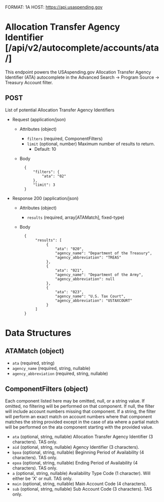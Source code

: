 FORMAT: 1A
HOST: https://api.usaspending.gov

# Allocation Transfer Agency Identifier [/api/v2/autocomplete/accounts/ata/]

This endpoint powers the USAspending.gov Allocation Transfer Agency Identifier (ATA) autocomplete in the Advanced Search -> Program Source -> Treasury Account filter.

## POST

List of potential Allocation Transfer Agency Identifiers 

+ Request (application/json)

    + Attributes (object)
        + `filters` (required, ComponentFilters)
        + `limit` (optional, number)
            Maximum number of results to return.
            + Default: 10

    + Body

            {
                "filters": {
                    "ata": "02"
                },
                "limit": 3
            }

+ Response 200 (application/json)

    + Attributes (object)
        + `results` (required, array[ATAMatch], fixed-type)

    + Body

            {
                 "results": [
                      {
                          "ata": "020",
                          "agency_name": "Department of the Treasury",
                          "agency_abbreviation": "TREAS"
                      },
                      {
                          "ata": "021",
                          "agency_name": "Department of the Army",
                          "agency_abbreviation": null
                      },
                      {
                          "ata": "023",
                          "agency_name": "U.S. Tax Court",
                          "agency_abbreviation": "USTAXCOURT"
                      }
                 ]
            }

# Data Structures

## ATAMatch (object)
+ `ata` (required, string)
+ `agency_name` (required, string, nullable)
+ `agency_abbreviation` (required, string, nullable)

## ComponentFilters (object)

Each component listed here may be omitted, null, or a string value.  If omitted, no filtering will be performed on that component.  If null, the filter will include account numbers missing that component.  If a string, the filter will perform an exact match on account numbers where that component matches the string provided except in the case of ata where a partial match will be performed on the ata component starting with the provided value.

+ `ata` (optional, string, nullable)
    Allocation Transfer Agency Identifier (3 characters). TAS only.
+ `aid` (optional, string, nullable)
    Agency Identifier (3 characters).
+ `bpoa` (optional, string, nullable)
    Beginning Period of Availability (4 characters). TAS only.
+ `epoa` (optional, string, nullable)
    Ending Period of Availability (4 characters). TAS only.
+ `a` (optional, string, nullable)
    Availability Type Code (1 character). Will either be 'X' or null. TAS only.
+ `main` (optional, string, nullable)
    Main Account Code (4 characters).
+ `sub` (optional, string, nullable)
    Sub Account Code (3 characters). TAS only.
